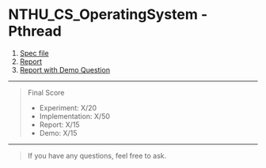 # NTHU_CS_OperatingSystem - Pthread
1. [Spec file](Pthreads_Programming_2024.docx.pdf)
2. [Report](Pthreads_Report_26.pdf)
3. [Report with Demo Question](report_question.pdf)
--------
> Final Score
> * Experiment: X/20
> * Implementation: X/50
> * Report: X/15
> * Demo: X/15
--------
> If you have any questions, feel free to ask.
